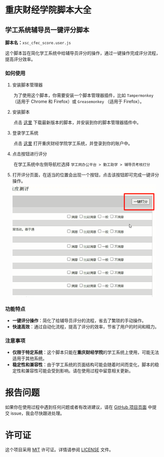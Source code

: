 # 重庆财经学院脚本大全

## 学工系统辅导员一键评分脚本

**脚本名：**`xsc_cfec_score.user.js`

这个脚本旨在简化学工系统中给辅导员评分的操作，通过一键操作完成评分流程，提高评分效率。

### 如何使用

1. 安装脚本管理器

   ​	为了使用这个脚本，你需要安装一个脚本管理器插件，比如 `Tampermonkey` （适用于 Chrome 和 Firefox）或 `Greasemonkey` （适用于 Firefox）。

2. 安装脚本

   ​	点击 [这里](链接到你的脚本) 下载最新版本的脚本，并安装到你的脚本管理器插件中。

3. 登录学工系统

   ​	点击 [这里](http://xsc.cfec.edu.cn/) 打开重庆财经学院学工系统，并登录到你的账户中。

4. 点击按钮进行评分

   ​	在学工系统中左侧导航栏选择 `学工网办公平台 > 勤工助学 > 辅导员考核打分`

5. 打开评分页面，在适当的位置会出现一个按钮，点击该按钮即可完成一键评分操作。<img src=".\img\scoreBtn.png" alt="scoreBtn" style="zoom: 67%;" />

### 功能特点

- **一键评分操作**：简化了给辅导员评分的流程，省去了繁琐的手动操作。
- **快速高效**：通过自动化流程，提高了评分的效率，节省了用户的时间和精力。

### 注意事项

- **仅限于特定系统**：这个脚本只能在**重庆财经学院**的学工系统上使用，可能无法适用于其他系统。
- **稳定性和兼容性**：由于学工系统的页面结构可能会随着时间而变化，脚本的稳定性和兼容性可能会受到影响。请在使用过程中留意相关更新。

# 报告问题

如果你在使用过程中遇到任何问题或者有改进建议，请在 [GitHub 项目页面](https://github.com/BergerLee/GreasyForkScript) 中提交 issue，我会尽快跟进处理。

# 许可证

这个项目采用 [MIT](https://opensource.org/licenses/MIT) 许可证。详情请参阅 [LICENSE](LICENSE) 文件。
